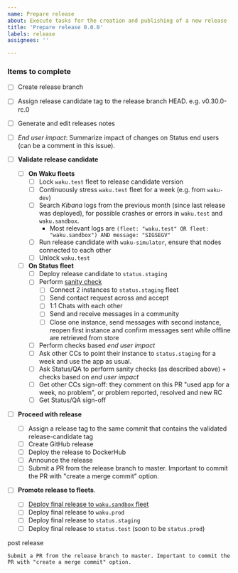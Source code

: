 ```yaml
---
name: Prepare release
about: Execute tasks for the creation and publishing of a new release
title: 'Prepare release 0.0.0'
labels: release
assignees: ''

---
```


<!--
Add appropriate release number to title!

For detailed info on the release process refer to https://github.com/waku-org/nwaku/blob/master/docs/contributors/release-process.md
 -->

### Items to complete

- [ ] Create release branch
- [ ] Assign release candidate tag to the release branch HEAD. e.g. v0.30.0-rc.0
- [ ] Generate and edit releases notes
- [ ] _End user impact_: Summarize impact of changes on Status end users (can be a comment in this issue).
- [ ] **Validate release candidate**

  - [ ] **On Waku fleets**
    - [ ] Lock `waku.test` fleet to release candidate version
    - [ ] Continuously stress `waku.test` fleet for a week (e.g. from `waku-dev`)
    - [ ] Search _Kibana_ logs from the previous month (since last release was deployed), for possible crashes or errors in `waku.test` and `waku.sandbox`.
      - Most relevant logs are `(fleet: "waku.test" OR fleet: "waku.sandbox") AND message: "SIGSEGV"`
    - [ ] Run release candidate with `waku-simulator`, ensure that nodes connected to each other
    - [ ] Unlock `waku.test`

  - [ ] **On Status fleet**
    - [ ] Deploy release candidate to `status.staging`
    - [ ] Perform [sanity check](https://www.notion.so/How-to-test-Nwaku-on-Status-12c6e4b9bf06420ca868bd199129b425)
      - [ ] Connect 2 instances to `status.staging` fleet
      - [ ] Send contact request across and accept
      - [ ] 1:1 Chats with each other
      - [ ] Send and receive messages in a community
      - [ ] Close one instance, send messages with second instance, reopen first instance and confirm messages sent while offline are retrieved from store
    - [ ] Perform checks based _end user impact_
    - [ ] Ask other CCs to point their instance to `status.staging` for a week and use the app as usual.
    - [ ] Ask Status/QA to perform sanity checks (as described above) + checks based on _end user impact_
    - [ ] Get other CCs sign-off: they comment on this PR "used app for a week, no problem", or problem reported, resolved and new RC
    - [ ] Get Status/QA sign-off

- [ ] **Proceed with release**

  - [ ] Assign a release tag to the same commit that contains the validated release-candidate tag
  - [ ] Create GitHub release
  - [ ] Deploy the release to DockerHub
  - [ ] Announce the release
  - [ ] Submit a PR from the release branch to master. Important to commit the PR with "create a merge commit" option.

- [ ] **Promote release to fleets**.
  - [ ] [Deploy final release to `waku.sandbox` fleet](https://ci.infra.status.im/job/nim-waku/job/deploy-waku-sandbox)
  - [ ] Deploy final release to `waku.prod`
  - [ ] Deploy final release to `status.staging`
  - [ ] Deploy final release to `status.test` (soon to be `status.prod`)

post release

    Submit a PR from the release branch to master. Important to commit the PR with "create a merge commit" option.
